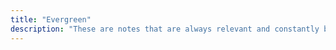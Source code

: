 ```yaml
---
title: "Evergreen"
description: "These are notes that are always relevant and constantly being updated and grown throughout the year."
---
```

